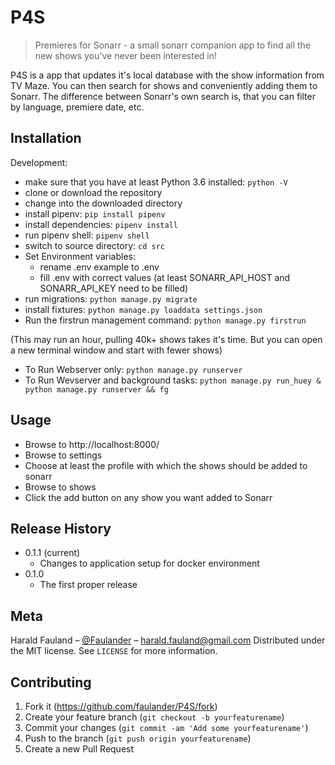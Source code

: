 # P4S
> Premieres for Sonarr - a small sonarr companion app to find all the new shows you've never been interested in!


P4S is a app that updates it's local database with the show information from TV Maze. You can then search for shows and conveniently adding them to Sonarr. The difference between Sonarr's own search is, that you can filter by language, premiere date, etc.

## Installation

Development:

- make sure that you have at least Python 3.6 installed: ```python -V```
- clone or download the repository
- change into the downloaded directory
- install pipenv: ```pip install pipenv```
- install dependencies: ```pipenv install```
- run pipenv shell: ```pipenv shell```
- switch to source directory: ```cd src```
- Set Environment variables:
  - rename .env example to .env
  - fill .env with correct values (at least SONARR_API_HOST and SONARR_API_KEY need to be filled)
- run migrations: ```python manage.py migrate```
- install fixtures: ```python manage.py loaddata settings.json```
- Run the firstrun management command: ```python manage.py firstrun```

(This may run an hour, pulling 40k+ shows takes it's time. But you can open a new terminal window and start with fewer
  shows)

- To Run Webserver only: ```python manage.py runserver```
- To Run Wevserver and background tasks: ```python manage.py run_huey & python manage.py runserver && fg```

## Usage
- Browse to http://localhost:8000/
- Browse to settings
- Choose at least the profile with which the shows should be added to sonarr
- Browse to shows
- Click the add button on any show you want added to Sonarr


## Release History

* 0.1.1 (current)
    * Changes to application setup for docker environment
* 0.1.0 
    * The first proper release

## Meta

Harald Fauland – [@Faulander](https://twitter.com/faulander) – harald.fauland@gmail.com
Distributed under the MIT license. See ``LICENSE`` for more information.


## Contributing

1. Fork it (<https://github.com/faulander/P4S/fork>)
2. Create your feature branch (`git checkout -b yourfeaturename`)
3. Commit your changes (`git commit -am 'Add some yourfeaturename'`)
4. Push to the branch (`git push origin yourfeaturename`)
5. Create a new Pull Request

